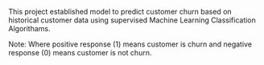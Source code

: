 This project established model to predict customer churn based on historical customer data using supervised Machine Learning Classification Algorithams.

Note: Where positive response (1) means customer is churn and negative response (0) means customer is not churn.
